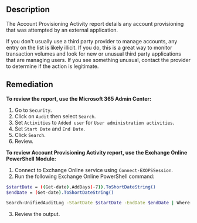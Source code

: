 ## Description

The Account Provisioning Activity report details any account provisioning that was attempted by an external application.

If you don't usually use a third party provider to manage accounts, any entry on the list is likely illicit. If you do, this is a great way to monitor transaction volumes and look for new or unusual third party applications that are managing users. If you see something unusual, contact the provider to determine if the action is legitimate.

## Remediation

**To review the report, use the Microsoft 365 Admin Center:**

1. Go to `Security`.
2. Click on `Audit` then select `Search`.
3. Set `Activities` to `Added user` for `User administration activities`.
4. Set `Start Date` and `End Date`.
5. Click `Search`.
6. Review.

**To review Account Provisioning Activity report, use the Exchange Online PowerShell Module:**

1. Connect to Exchange Online service using `Connect-EXOPSSession`.
2. Run the following Exchange Online PowerShell command:

```bash
$startDate = ((Get-date).AddDays(-7)).ToShortDateString()
$endDate = (Get-date).ToShortDateString()

Search-UnifiedAuditLog -StartDate $startDate -EndDate $endDate | Where-Object { $_.Operations -eq "add user." }
```

3. Review the output.